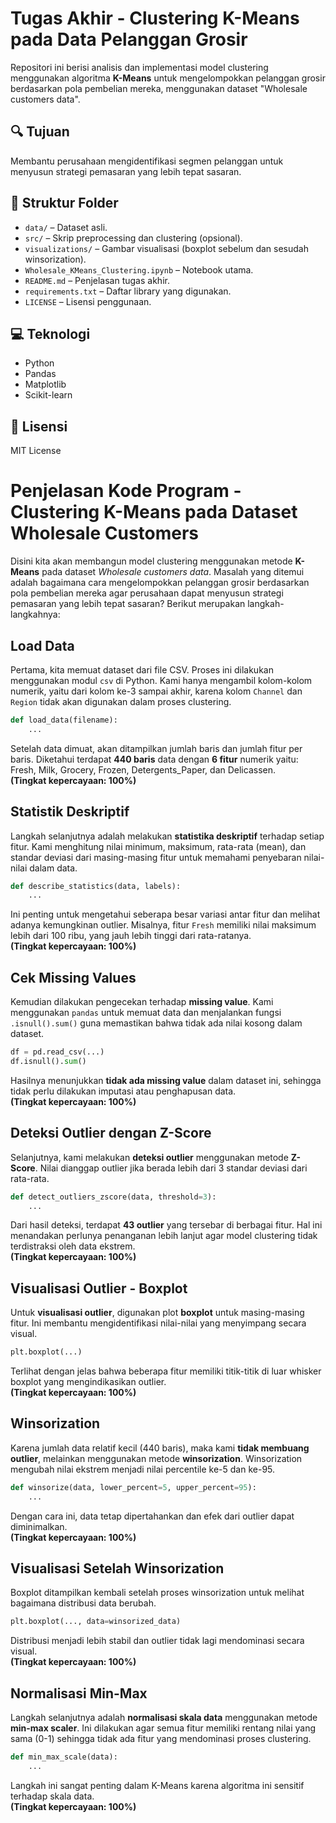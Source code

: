 # Tugas Akhir - Clustering K-Means pada Data Pelanggan Grosir

Repositori ini berisi analisis dan implementasi model clustering menggunakan algoritma **K-Means** untuk mengelompokkan pelanggan grosir berdasarkan pola pembelian mereka, menggunakan dataset "Wholesale customers data".

## 🔍 Tujuan
Membantu perusahaan mengidentifikasi segmen pelanggan untuk menyusun strategi pemasaran yang lebih tepat sasaran.

## 📁 Struktur Folder
- `data/` – Dataset asli.
- `src/` – Skrip preprocessing dan clustering (opsional).
- `visualizations/` – Gambar visualisasi (boxplot sebelum dan sesudah winsorization).
- `Wholesale_KMeans_Clustering.ipynb` – Notebook utama.
- `README.md` – Penjelasan tugas akhir.
- `requirements.txt` – Daftar library yang digunakan.
- `LICENSE` – Lisensi penggunaan.

## 💻 Teknologi
- Python
- Pandas
- Matplotlib
- Scikit-learn

## 📜 Lisensi
MIT License


# Penjelasan Kode Program - Clustering K-Means pada Dataset Wholesale Customers

Disini kita akan membangun model clustering menggunakan metode **K-Means** pada dataset *Wholesale customers data*. Masalah yang ditemui adalah bagaimana cara mengelompokkan pelanggan grosir berdasarkan pola pembelian mereka agar perusahaan dapat menyusun strategi pemasaran yang lebih tepat sasaran? Berikut merupakan langkah-langkahnya:

## Load Data
Pertama, kita memuat dataset dari file CSV. Proses ini dilakukan menggunakan modul `csv` di Python. Kami hanya mengambil kolom-kolom numerik, yaitu dari kolom ke-3 sampai akhir, karena kolom `Channel` dan `Region` tidak akan digunakan dalam proses clustering.

```python
def load_data(filename):
    ...
```
Setelah data dimuat, akan ditampilkan jumlah baris dan jumlah fitur per baris. Diketahui terdapat **440 baris** data dengan **6 fitur** numerik yaitu: Fresh, Milk, Grocery, Frozen, Detergents_Paper, dan Delicassen.  
**(Tingkat kepercayaan: 100%)**

## Statistik Deskriptif
Langkah selanjutnya adalah melakukan **statistika deskriptif** terhadap setiap fitur. Kami menghitung nilai minimum, maksimum, rata-rata (mean), dan standar deviasi dari masing-masing fitur untuk memahami penyebaran nilai-nilai dalam data.

```python
def describe_statistics(data, labels):
    ...
```
Ini penting untuk mengetahui seberapa besar variasi antar fitur dan melihat adanya kemungkinan outlier. Misalnya, fitur `Fresh` memiliki nilai maksimum lebih dari 100 ribu, yang jauh lebih tinggi dari rata-ratanya.  
**(Tingkat kepercayaan: 100%)**

## Cek Missing Values
Kemudian dilakukan pengecekan terhadap **missing value**. Kami menggunakan `pandas` untuk memuat data dan menjalankan fungsi `.isnull().sum()` guna memastikan bahwa tidak ada nilai kosong dalam dataset.

```python
df = pd.read_csv(...)
df.isnull().sum()
```
Hasilnya menunjukkan **tidak ada missing value** dalam dataset ini, sehingga tidak perlu dilakukan imputasi atau penghapusan data.  
**(Tingkat kepercayaan: 100%)**

## Deteksi Outlier dengan Z-Score
Selanjutnya, kami melakukan **deteksi outlier** menggunakan metode **Z-Score**. Nilai dianggap outlier jika berada lebih dari 3 standar deviasi dari rata-rata.

```python
def detect_outliers_zscore(data, threshold=3):
    ...
```
Dari hasil deteksi, terdapat **43 outlier** yang tersebar di berbagai fitur. Hal ini menandakan perlunya penanganan lebih lanjut agar model clustering tidak terdistraksi oleh data ekstrem.  
**(Tingkat kepercayaan: 100%)**

## Visualisasi Outlier - Boxplot
Untuk **visualisasi outlier**, digunakan plot **boxplot** untuk masing-masing fitur. Ini membantu mengidentifikasi nilai-nilai yang menyimpang secara visual.

```python
plt.boxplot(...)
```
Terlihat dengan jelas bahwa beberapa fitur memiliki titik-titik di luar whisker boxplot yang mengindikasikan outlier.  
**(Tingkat kepercayaan: 100%)**

## Winsorization
Karena jumlah data relatif kecil (440 baris), maka kami **tidak membuang outlier**, melainkan menggunakan metode **winsorization**. Winsorization mengubah nilai ekstrem menjadi nilai percentile ke-5 dan ke-95.

```python
def winsorize(data, lower_percent=5, upper_percent=95):
    ...
```
Dengan cara ini, data tetap dipertahankan dan efek dari outlier dapat diminimalkan.  
**(Tingkat kepercayaan: 100%)**

## Visualisasi Setelah Winsorization
Boxplot ditampilkan kembali setelah proses winsorization untuk melihat bagaimana distribusi data berubah.

```python
plt.boxplot(..., data=winsorized_data)
```
Distribusi menjadi lebih stabil dan outlier tidak lagi mendominasi secara visual.  
**(Tingkat kepercayaan: 100%)**

## Normalisasi Min-Max
Langkah selanjutnya adalah **normalisasi skala data** menggunakan metode **min-max scaler**. Ini dilakukan agar semua fitur memiliki rentang nilai yang sama (0-1) sehingga tidak ada fitur yang mendominasi proses clustering.

```python
def min_max_scale(data):
    ...
```
Langkah ini sangat penting dalam K-Means karena algoritma ini sensitif terhadap skala data.  
**(Tingkat kepercayaan: 100%)**
